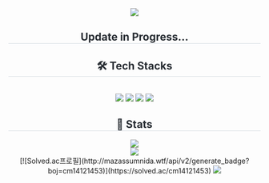 <div align= "center">
    <img src="https://capsule-render.vercel.app/api?type=soft&color=auto&height=120&text=Welcome%20World!&animation=&fontColor=ffffff&fontSize=50" />
    </div>
    <div align= "center"> 
    <h2 style="border-bottom: 1px solid #d8dee4; color: #282d33;"> Update in Progress... </h2>  
    <div style="font-weight: 700; font-size: 15px; text-align: center; color: #282d33;">  </div> 
    </div>
    <div align= "center">
    <h2 style="border-bottom: 1px solid #d8dee4; color: #282d33;"> 🛠️ Tech Stacks </h2> <br> 
    <div style="margin: 0 auto; text-align: center;" align= "center"> <img src="https://img.shields.io/badge/Python-3776AB?style=for-the-badge&logo=Python&logoColor=white">
          <img src="https://img.shields.io/badge/Javascript-F7DF1E?style=for-the-badge&logo=Javascript&logoColor=white">
          <img src="https://img.shields.io/badge/Django-092E20?style=for-the-badge&logo=Django&logoColor=white">
          <img src="https://img.shields.io/badge/Vue.js-4FC08D?style=for-the-badge&logo=Vue.js&logoColor=white">
          </div>
    </div>
    <div align="center"> 
      <h2 style="border-bottom: 1px solid #d8dee4; color: #282d33;">🏅 Stats</h2>
      <div>
        <img src="https://github-readme-stats.vercel.app/api?username=soomkim00&custom_title=Sumin%20Kim's%20Github%20Stat&bg_color=000000&title_color=ffffff&text_color=ffffff&cache_seconds=86400" />        
      </div>
      <div>
        <img src="https://github-readme-stats.vercel.app/api/top-langs/?username=soomkim00&layout=compact&bg_color=000000&title_color=ffffff&text_color=ffffff&cache_seconds=86400" />
      </div>
      <div>
        [![Solved.ac프로필](http://mazassumnida.wtf/api/v2/generate_badge?boj=cm14121453)](https://solved.ac/cm14121453)
        <img src="http://mazandi.herokuapp.com/api?handle=cm14121453&theme=dark"/>
      </div>
    </div>

</div>
    

